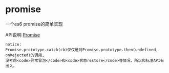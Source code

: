 # promise
一个es6 promise的简单实现

API说明 [Promise](http://t.cn/8F5QRAc)

```
notice:
Promise.prototype.catch(cb)仅仅是对Promise.prototype.then(undefined, onRejected)的调用,
没考虑<code>异常冒泡</code>和<code>状态restore</code>等情况，所以和标准API有出入。
```
